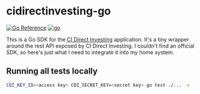 # cidirectinvesting-go

[![Go Reference](https://pkg.go.dev/badge/github.com/nicolai86/cidirectinvesting-go.svg)](https://pkg.go.dev/github.com/nicolai86/cidirectinvesting-go)
[![go](https://github.com/nicolai86/cidirectinvesting-go/actions/workflows/go.yml/badge.svg)](https://github.com/nicolai86/cidirectinvesting-go/actions/workflows/go.yml)

This is a Go SDK for the [CI Direct Investing](https://cidirectinvesting.com/) application.
It's a tiny wrapper around the rest API exposed by CI Direct Investing. 
I couldn't find an official SDK, so here's just what I need to integrate it into my home system.

## Running all tests locally

```bash
CDI_KEY_ID=<access key> CDI_SECRET_KEY=<secret key> go test ./... -v
```
